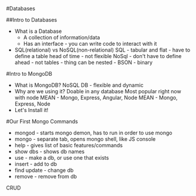 #Databases

##Intro to Databases
* What is a Database
    * A collection of information/data
    * Has an interface - you can write code to interact with it
* SQL(relational) vs NoSQL(non-relational)
    SQL - tabular and flat
        - have to define a table head of time
        - not flexible
    NoSql - don't have to define ahead
          - not tables
          - thing can be nested
          - BSON - binary 
    
#Intro to MongoDB
* What is MongoDB?
    NoSQL DB - flexible and dynamic
* Why are we using it?
    Doable in any database
    Most popular right now with node
    MEAN - Mongo, Express, Angular, Node
    MEAN - Mongo, Express, Node
* Let's Install it!

#Our First Mongo Commands
* mongod - starts mongo demon, has to run in order to use mongo
* mongo - separate tab, opens mongo shell, like JS console
* help - gives list of basic features/commands
* show dbs - shows db names
* use - make a db, or use one that exists
* insert - add to db
* find update - change db
* remove - remove from db
 
CRUD